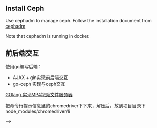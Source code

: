 ## Install Ceph
Use cephadm to manage ceph. Follow the installation document from [cephadm](https://docs.ceph.com/docs/master/cephadm/install/)

Note that cephadm is running in docker.

## 前后端交互
使用go编写后端：
- AJAX + gin实现前后端交互
- go-ceph 实现与ceph交互

[GOlang 实现MP4视频文件服务器](https://blog.csdn.net/wangshubo1989/article/details/78053856)


<!--
## 跑通ceph-video-web
### build vue
在vue-front目录
```
yarn config set registry https://registry.npm.taobao.org
yarn install
```

<b>Current existing ChromeDriver binary is unavailable</b>解决方法 <!--code>npm install chromedriver --chromedriver_cdnurl=http://cdn.npm.taobao.org/dist/chromedriver</code-->
把命令行提示信息里的chromedriver下下来，解压后，放到项目目录下node_modules/chromedriver/li
<!--把提示中下载的/tmp/2.46/chromedriver/chromedriver挪到node_modules/chromedriver-->
-->